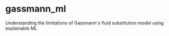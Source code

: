 # gassmann_ml
Understanding the limitations of Gassmann's fluid substitution model using explainable ML
